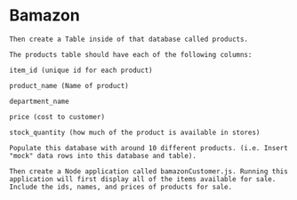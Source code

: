 # Bamazon


    Then create a Table inside of that database called products.

    The products table should have each of the following columns:

    item_id (unique id for each product)

    product_name (Name of product)

    department_name

    price (cost to customer)

    stock_quantity (how much of the product is available in stores)

    Populate this database with around 10 different products. (i.e. Insert "mock" data rows into this database and table).

    Then create a Node application called bamazonCustomer.js. Running this application will first display all of the items available for sale. Include the ids, names, and prices of products for sale.
